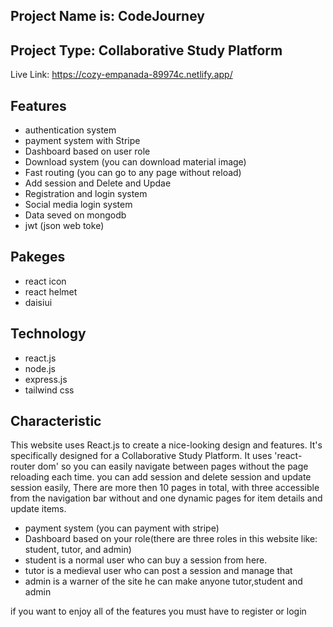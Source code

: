 ## Project Name is: CodeJourney
## Project Type: Collaborative Study Platform
Live Link: https://cozy-empanada-89974c.netlify.app/
## Features 
- authentication system
- payment system with Stripe
- Dashboard based on user role
- Download system (you can download material image)
- Fast routing (you can go to any page without reload)
- Add session and Delete and Updae
- Registration and login system
- Social media login system
- Data seved on mongodb
- jwt (json web toke)


## Pakeges
- react icon
- react helmet
- daisiui


## Technology
- react.js
- node.js
- express.js
- tailwind css

## Characteristic 

This website uses React.js to create a nice-looking design and features. It's specifically designed for a Collaborative Study Platform. It uses 'react-router dom' so you can easily navigate between pages without the page reloading each time. you can add session and delete session and update session easily, There are more then 10 pages in total, with three accessible from the navigation bar without and one dynamic pages for item details and update items.

- payment system (you can payment with stripe)
- Dashboard based on your role(there are three roles in this website like: student, tutor, and admin)
- student is a normal user who can buy a session from here.
- tutor is a medieval user who can post a session and manage that
- admin is a warner of the site he can make anyone tutor,student and admin 

if you want to enjoy all of the features you must have to register or login 

